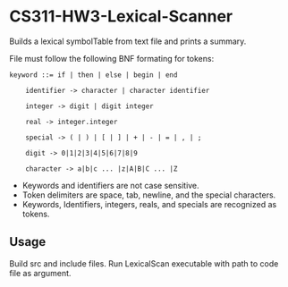 # CS311-HW3-Lexical-Scanner
Builds a lexical symbolTable from text file and prints a summary.

File must follow the following BNF formating for tokens:
```
keyword ::= if | then | else | begin | end

    identifier -> character | character identifier

    integer -> digit | digit integer

    real -> integer.integer

    special -> ( | ) | [ | ] | + | - | = | , | ;

    digit -> 0|1|2|3|4|5|6|7|8|9

    character -> a|b|c ... |z|A|B|C ... |Z
```
* Keywords and identifiers are not case sensitive.
* Token delimiters are space, tab, newline, and the special characters.
* Keywords, Identifiers, integers, reals, and specials are recognized as tokens.
## Usage
Build src and include files. Run LexicalScan executable with path to code file as argument.
